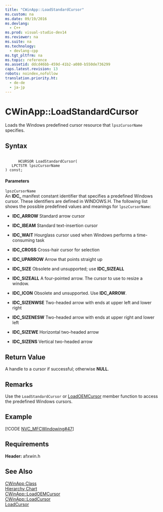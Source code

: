 ```yaml
---
title: "CWinApp::LoadStandardCursor"
ms.custom: na
ms.date: 09/19/2016
ms.devlang: 
  - C++
ms.prod: visual-studio-dev14
ms.reviewer: na
ms.suite: na
ms.technology: 
  - devlang-cpp
ms.tgt_pltfrm: na
ms.topic: reference
ms.assetid: ddcd46bb-459d-41b2-a080-b550de736299
caps.latest.revision: 13
robots: noindex,nofollow
translation.priority.ht: 
  - de-de
  - ja-jp
---
```

# CWinApp::LoadStandardCursor
Loads the Windows predefined cursor resource that `lpszCursorName` specifies.  
  
## Syntax  
  
```  
  
      HCURSOR LoadStandardCursor(  
   LPCTSTR lpszCursorName   
) const;  
```  
  
#### Parameters  
 `lpszCursorName`  
 An **IDC_** manifest constant identifier that specifies a predefined Windows cursor. These identifiers are defined in WINDOWS.H. The following list shows the possible predefined values and meanings for `lpszCursorName`:  
  
-   **IDC_ARROW** Standard arrow cursor  
  
-   **IDC_IBEAM** Standard text-insertion cursor  
  
-   **IDC_WAIT** Hourglass cursor used when Windows performs a time-consuming task  
  
-   **IDC_CROSS** Cross-hair cursor for selection  
  
-   **IDC_UPARROW** Arrow that points straight up  
  
-   **IDC_SIZE** Obsolete and unsupported; use **IDC_SIZEALL**  
  
-   **IDC_SIZEALL** A four-pointed arrow. The cursor to use to resize a window.  
  
-   **IDC_ICON** Obsolete and unsupported. Use **IDC_ARROW**.  
  
-   **IDC_SIZENWSE** Two-headed arrow with ends at upper left and lower right  
  
-   **IDC_SIZENESW** Two-headed arrow with ends at upper right and lower left  
  
-   **IDC_SIZEWE** Horizontal two-headed arrow  
  
-   **IDC_SIZENS** Vertical two-headed arrow  
  
## Return Value  
 A handle to a cursor if successful; otherwise **NULL**.  
  
## Remarks  
 Use the `LoadStandardCursor` or [LoadOEMCursor](../vs140/CWinApp--LoadOEMCursor.md) member function to access the predefined Windows cursors.  
  
## Example  
 [!CODE [NVC_MFCWindowing#47](../CodeSnippet/VS_Snippets_Cpp/NVC_MFCWindowing#47)]  
  
## Requirements  
 **Header:** afxwin.h  
  
## See Also  
 [CWinApp Class](../vs140/CWinApp-Class.md)   
 [Hierarchy Chart](../vs140/Hierarchy-Chart.md)   
 [CWinApp::LoadOEMCursor](../vs140/CWinApp--LoadOEMCursor.md)   
 [CWinApp::LoadCursor](../vs140/CWinApp--LoadCursor.md)   
 [LoadCursor](http://msdn.microsoft.com/library/windows/desktop/ms648391)